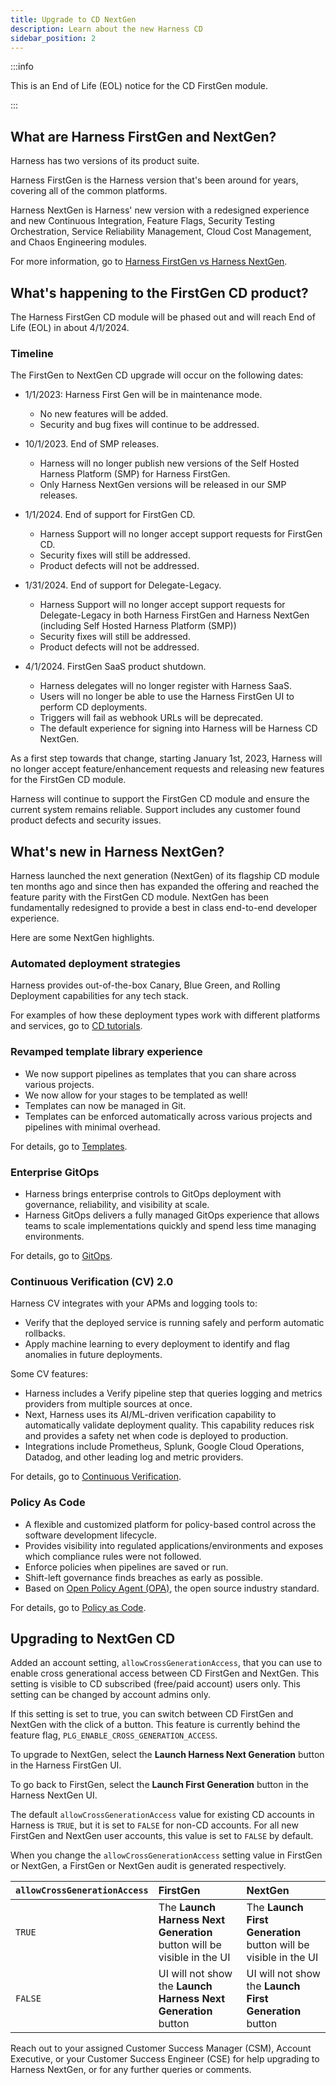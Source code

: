 ```yaml
---
title: Upgrade to CD NextGen
description: Learn about the new Harness CD
sidebar_position: 2
---
```


:::info

This is an End of Life (EOL) notice for the CD FirstGen module.

:::

## What are Harness FirstGen and NextGen?

Harness has two versions of its product suite.

Harness FirstGen is the Harness version that's been around for years, covering all of the common platforms.

Harness NextGen is Harness' new version with a redesigned experience and new Continuous Integration, Feature Flags, Security Testing Orchestration, Service Reliability Management, Cloud Cost Management, and Chaos Engineering modules.

For more information, go to [Harness FirstGen vs Harness NextGen](../../../get-started/harness-first-gen-vs-harness-next-gen.md).

## What's happening to the FirstGen CD product?

The Harness FirstGen CD module will be phased out and will reach End of Life (EOL) in about 4/1/2024. 

### Timeline
The FirstGen to NextGen CD upgrade will occur on the following dates:

- 1/1/2023: Harness First Gen will be in maintenance mode. 
  - No new features will be added.
  - Security and bug fixes will continue to be addressed.


- 10/1/2023. End of SMP releases.
  - Harness will no longer publish new versions of the Self Hosted Harness Platform (SMP) for Harness FirstGen.
  - Only Harness NextGen versions will be released in our SMP releases. 

- 1/1/2024. End of support for FirstGen CD.
  - Harness Support will no longer accept support requests for FirstGen CD.
  - Security fixes will still be addressed.
  - Product defects will not be addressed.
 
- 1/31/2024. End of support for Delegate-Legacy.
  - Harness Support will no longer accept support requests for Delegate-Legacy in both Harness FirstGen and Harness NextGen (including Self Hosted Harness Platform (SMP))
  - Security fixes will still be addressed.
  - Product defects will not be addressed. 

- 4/1/2024. FirstGen SaaS product shutdown.
  - Harness delegates will no longer register with Harness SaaS.
  - Users will no longer be able to use the Harness FirstGen UI to perform CD deployments.
  - Triggers will fail as webhook URLs will be deprecated.
  - The default experience for signing into Harness will be Harness CD NextGen. 

As a first step towards that change, starting January 1st, 2023, Harness will no longer accept feature/enhancement requests and releasing new features for the FirstGen CD module.

Harness will continue to support the FirstGen CD module and ensure the current system remains reliable. Support includes any customer found product defects and security issues.

## What's new in Harness NextGen?

Harness launched the next generation (NextGen) of its flagship CD module ten months ago and since then has expanded the offering and reached the feature parity with the FirstGen CD module. NextGen has been fundamentally redesigned to provide a best in class end-to-end developer experience. 

Here are some NextGen highlights.

### Automated deployment strategies

Harness provides out-of-the-box Canary, Blue Green, and Rolling Deployment capabilities for any tech stack.

For examples of how these deployment types work with different platforms and services, go to [CD tutorials](/tutorials/cd-pipelines).

### Revamped template library experience

- We now support pipelines as templates that you can share across various projects.
- We now allow for your stages to be templated as well!
- Templates can now be managed in Git.
- Templates can be enforced automatically across various projects and pipelines with minimal overhead.

For details, go to [Templates](/docs/category/templates).

### Enterprise GitOps

- Harness brings enterprise controls to GitOps deployment with governance, reliability, and visibility at scale.
- Harness GitOps delivers a fully managed GitOps experience that allows teams to scale implementations quickly and spend less time managing environments.

For details, go to [GitOps](/docs/category/gitops).

### Continuous Verification (CV) 2.0

Harness CV integrates with your APMs and logging tools to:

- Verify that the deployed service is running safely and perform automatic rollbacks.
- Apply machine learning to every deployment to identify and flag anomalies in future deployments.

Some CV features:
- Harness includes a Verify pipeline step that queries logging and metrics providers from multiple sources at once.
- Next, Harness uses its AI/ML-driven verification capability to automatically validate deployment quality. This capability reduces risk and provides a safety net when code is deployed to production.
- Integrations include Prometheus, Splunk, Google Cloud Operations, Datadog, and other leading log and metric providers.

For details, go to [Continuous Verification](/docs/category/continuous-verification).

### Policy As Code 

- A flexible and customized platform for policy-based control across the software development lifecycle.
- Provides visibility into regulated applications/environments and exposes which compliance rules were not followed.
- Enforce policies when pipelines are saved or run.
- Shift-left governance finds breaches as early as possible.
- Based on [Open Policy Agent (OPA)](https://www.openpolicyagent.org/), the open source industry standard.

For details, go to [Policy as Code](/docs/category/policy-as-code).

## Upgrading to NextGen CD

Added an account setting, `allowCrossGenerationAccess`, that you can use to enable cross generational access between CD FirstGen and NextGen. This setting is visible to CD subscribed (free/paid account) users only. This setting can be changed by account admins only. 

If this setting is set to true, you can switch between CD FirstGen and NextGen with the click of a button. This feature is currently behind the feature flag, `PLG_ENABLE_CROSS_GENERATION_ACCESS`.

To upgrade to NextGen, select the **Launch Harness Next Generation** button in the Harness FirstGen UI.

To go back to FirstGen, select the **Launch First Generation** button in the Harness NextGen UI.

The default `allowCrossGenerationAccess` value for existing CD accounts in Harness is `TRUE`, but it is set to `FALSE` for non-CD accounts. For all new FirstGen and NextGen user accounts, this value is set to `FALSE` by default.

When you change the `allowCrossGenerationAccess` setting value in FirstGen or NextGen, a FirstGen or NextGen audit is generated respectively.

| `allowCrossGenerationAccess` | FirstGen | NextGen |
| :---| :--- | :--- |
| `TRUE` | The **Launch Harness Next Generation** button will be visible in the UI | The **Launch First Generation** button will be visible in the UI |
| `FALSE` | UI will not show the **Launch Harness Next Generation** button | UI will not show the **Launch First Generation** button |

Reach out to your assigned Customer Success Manager (CSM), Account Executive, or your Customer Success Engineer (CSE) for help upgrading to Harness NextGen, or for any further queries or comments. 
